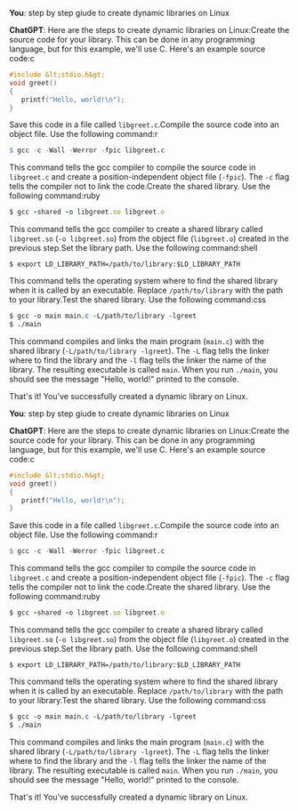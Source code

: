 **You**: step by step giude to create dynamic libraries on Linux

**ChatGPT**: Here are the steps to create dynamic libraries on Linux:Create the source code for your library. This can be done in any programming language, but for this example, we'll use C. Here's an example source code:c
```c
#include &lt;stdio.h&gt;
void greet()
{
   printf("Hello, world!\n");
}
```

Save this code in a file called ```libgreet.c```.Compile the source code into an object file. Use the following command:r
```r
$ gcc -c -Wall -Werror -fpic libgreet.c
```

This command tells the gcc compiler to compile the source code in ```libgreet.c``` and create a position-independent object file (```-fpic```). The ```-c``` flag tells the compiler not to link the code.Create the shared library. Use the following command:ruby
```ruby
$ gcc -shared -o libgreet.so libgreet.o
```

This command tells the gcc compiler to create a shared library called ```libgreet.so``` (```-o libgreet.so```) from the object file (```libgreet.o```) created in the previous step.Set the library path. Use the following command:shell
```shell
$ export LD_LIBRARY_PATH=/path/to/library:$LD_LIBRARY_PATH
```

This command tells the operating system where to find the shared library when it is called by an executable. Replace ```/path/to/library``` with the path to your library.Test the shared library. Use the following command:css
```css
$ gcc -o main main.c -L/path/to/library -lgreet
$ ./main
```

This command compiles and links the main program (```main.c```) with the shared library (```-L/path/to/library -lgreet```). The ```-L``` flag tells the linker where to find the library and the ```-l``` flag tells the linker the name of the library. The resulting executable is called ```main```. When you run ```./main```, you should see the message "Hello, world!" printed to the console.

That's it! You've successfully created a dynamic library on Linux.

**You**: step by step giude to create dynamic libraries on Linux

**ChatGPT**: Here are the steps to create dynamic libraries on Linux:Create the source code for your library. This can be done in any programming language, but for this example, we'll use C. Here's an example source code:c
```c
#include &lt;stdio.h&gt;
void greet()
{
   printf("Hello, world!\n");
}
```

Save this code in a file called ```libgreet.c```.Compile the source code into an object file. Use the following command:r
```r
$ gcc -c -Wall -Werror -fpic libgreet.c
```

This command tells the gcc compiler to compile the source code in ```libgreet.c``` and create a position-independent object file (```-fpic```). The ```-c``` flag tells the compiler not to link the code.Create the shared library. Use the following command:ruby
```ruby
$ gcc -shared -o libgreet.so libgreet.o
```

This command tells the gcc compiler to create a shared library called ```libgreet.so``` (```-o libgreet.so```) from the object file (```libgreet.o```) created in the previous step.Set the library path. Use the following command:shell
```shell
$ export LD_LIBRARY_PATH=/path/to/library:$LD_LIBRARY_PATH
```

This command tells the operating system where to find the shared library when it is called by an executable. Replace ```/path/to/library``` with the path to your library.Test the shared library. Use the following command:css
```css
$ gcc -o main main.c -L/path/to/library -lgreet
$ ./main
```

This command compiles and links the main program (```main.c```) with the shared library (```-L/path/to/library -lgreet```). The ```-L``` flag tells the linker where to find the library and the ```-l``` flag tells the linker the name of the library. The resulting executable is called ```main```. When you run ```./main```, you should see the message "Hello, world!" printed to the console.

That's it! You've successfully created a dynamic library on Linux.

